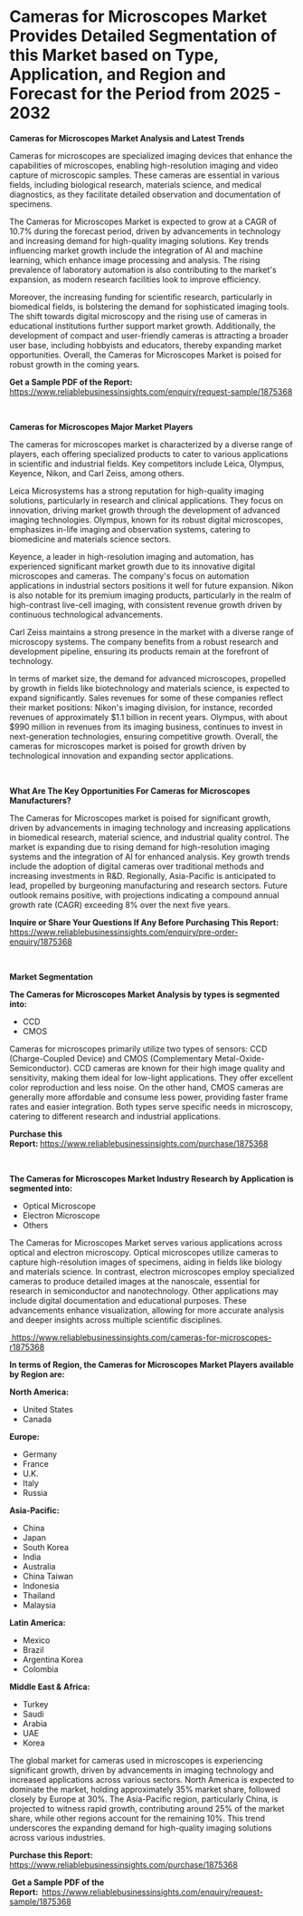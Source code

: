 <p><h1>Cameras for Microscopes Market Provides Detailed Segmentation of this Market based on Type, Application, and Region and Forecast for the Period from 2025 - 2032</h1></p><p><strong>Cameras for Microscopes Market Analysis and Latest Trends</strong></p>
<p><p>Cameras for microscopes are specialized imaging devices that enhance the capabilities of microscopes, enabling high-resolution imaging and video capture of microscopic samples. These cameras are essential in various fields, including biological research, materials science, and medical diagnostics, as they facilitate detailed observation and documentation of specimens.</p><p>The Cameras for Microscopes Market is expected to grow at a CAGR of 10.7% during the forecast period, driven by advancements in technology and increasing demand for high-quality imaging solutions. Key trends influencing market growth include the integration of AI and machine learning, which enhance image processing and analysis. The rising prevalence of laboratory automation is also contributing to the market's expansion, as modern research facilities look to improve efficiency.</p><p>Moreover, the increasing funding for scientific research, particularly in biomedical fields, is bolstering the demand for sophisticated imaging tools. The shift towards digital microscopy and the rising use of cameras in educational institutions further support market growth. Additionally, the development of compact and user-friendly cameras is attracting a broader user base, including hobbyists and educators, thereby expanding market opportunities. Overall, the Cameras for Microscopes Market is poised for robust growth in the coming years.</p></p>
<p><strong>Get a Sample PDF of the Report:&nbsp;</strong> <a href="https://www.reliablebusinessinsights.com/enquiry/request-sample/1875368?utm_campaign=3097&utm_medium=2&utm_source=Github&utm_content=ia&utm_term=13042025&utm_id=cameras-for-microscopes">https://www.reliablebusinessinsights.com/enquiry/request-sample/1875368</a></p>
<p>&nbsp;</p>
<p><strong>Cameras for Microscopes Major Market Players</strong></p>
<p><p>The cameras for microscopes market is characterized by a diverse range of players, each offering specialized products to cater to various applications in scientific and industrial fields. Key competitors include Leica, Olympus, Keyence, Nikon, and Carl Zeiss, among others. </p><p>Leica Microsystems has a strong reputation for high-quality imaging solutions, particularly in research and clinical applications. They focus on innovation, driving market growth through the development of advanced imaging technologies. Olympus, known for its robust digital microscopes, emphasizes in-life imaging and observation systems, catering to biomedicine and materials science sectors.</p><p>Keyence, a leader in high-resolution imaging and automation, has experienced significant market growth due to its innovative digital microscopes and cameras. The company's focus on automation applications in industrial sectors positions it well for future expansion. Nikon is also notable for its premium imaging products, particularly in the realm of high-contrast live-cell imaging, with consistent revenue growth driven by continuous technological advancements.</p><p>Carl Zeiss maintains a strong presence in the market with a diverse range of microscopy systems. The company benefits from a robust research and development pipeline, ensuring its products remain at the forefront of technology. </p><p>In terms of market size, the demand for advanced microscopes, propelled by growth in fields like biotechnology and materials science, is expected to expand significantly. Sales revenues for some of these companies reflect their market positions: Nikon's imaging division, for instance, recorded revenues of approximately $1.1 billion in recent years. Olympus, with about $990 million in revenues from its imaging business, continues to invest in next-generation technologies, ensuring competitive growth. Overall, the cameras for microscopes market is poised for growth driven by technological innovation and expanding sector applications.</p></p>
<p>&nbsp;</p>
<p><strong>What Are The Key Opportunities For Cameras for Microscopes Manufacturers?</strong></p>
<p><p>The Cameras for Microscopes market is poised for significant growth, driven by advancements in imaging technology and increasing applications in biomedical research, material science, and industrial quality control. The market is expanding due to rising demand for high-resolution imaging systems and the integration of AI for enhanced analysis. Key growth trends include the adoption of digital cameras over traditional methods and increasing investments in R&D. Regionally, Asia-Pacific is anticipated to lead, propelled by burgeoning manufacturing and research sectors. Future outlook remains positive, with projections indicating a compound annual growth rate (CAGR) exceeding 8% over the next five years.</p></p>
<p><strong>Inquire or Share Your Questions If Any Before Purchasing This Report:</strong> <a href="https://www.reliablebusinessinsights.com/enquiry/pre-order-enquiry/1875368?utm_campaign=3097&utm_medium=2&utm_source=Github&utm_content=ia&utm_term=13042025&utm_id=cameras-for-microscopes">https://www.reliablebusinessinsights.com/enquiry/pre-order-enquiry/1875368</a></p>
<p>&nbsp;</p>
<p><strong>Market Segmentation</strong></p>
<p><strong>The Cameras for Microscopes Market Analysis by types is segmented into:</strong></p>
<p><ul><li>CCD</li><li>CMOS</li></ul></p>
<p><p>Cameras for microscopes primarily utilize two types of sensors: CCD (Charge-Coupled Device) and CMOS (Complementary Metal-Oxide-Semiconductor). CCD cameras are known for their high image quality and sensitivity, making them ideal for low-light applications. They offer excellent color reproduction and less noise. On the other hand, CMOS cameras are generally more affordable and consume less power, providing faster frame rates and easier integration. Both types serve specific needs in microscopy, catering to different research and industrial applications.</p></p>
<p><strong>Purchase this Report:&nbsp;</strong><a href="https://www.reliablebusinessinsights.com/purchase/1875368?utm_campaign=3097&utm_medium=2&utm_source=Github&utm_content=ia&utm_term=13042025&utm_id=cameras-for-microscopes">https://www.reliablebusinessinsights.com/purchase/1875368</a></p>
<p>&nbsp;</p>
<p><strong>The Cameras for Microscopes Market Industry Research by Application is segmented into:</strong></p>
<p><ul><li>Optical Microscope</li><li>Electron Microscope</li><li>Others</li></ul></p>
<p><p>The Cameras for Microscopes Market serves various applications across optical and electron microscopy. Optical microscopes utilize cameras to capture high-resolution images of specimens, aiding in fields like biology and materials science. In contrast, electron microscopes employ specialized cameras to produce detailed images at the nanoscale, essential for research in semiconductor and nanotechnology. Other applications may include digital documentation and educational purposes. These advancements enhance visualization, allowing for more accurate analysis and deeper insights across multiple scientific disciplines.</p></p>
<p><a href="https://www.reliablebusinessinsights.com/cameras-for-microscopes-r1875368?utm_campaign=3097&utm_medium=2&utm_source=Github&utm_content=ia&utm_term=13042025&utm_id=cameras-for-microscopes">&nbsp;https://www.reliablebusinessinsights.com/cameras-for-microscopes-r1875368</a></p>
<p><strong>In terms of Region, the Cameras for Microscopes Market Players available by Region are:</strong></p>
<p>
    <p> <strong> North America: </strong>
        <ul>
            <li>United States</li>
            <li>Canada</li>
        </ul>
        </p> 
    <p> <strong> Europe: </strong>
        <ul>
            <li>Germany</li>
            <li>France</li>
            <li>U.K.</li>
            <li>Italy</li>
            <li>Russia</li>
        </ul>
        </p> 
    <p> <strong> Asia-Pacific: </strong>
        <ul>
            <li>China</li>
            <li>Japan</li>
            <li>South Korea</li>
            <li>India</li>
            <li>Australia</li>
            <li>China Taiwan</li>
            <li>Indonesia</li>
            <li>Thailand</li>
            <li>Malaysia</li>
        </ul>
        </p> 
    <p> <strong> Latin America: </strong>
        <ul>
            <li>Mexico</li>
            <li>Brazil</li>
            <li>Argentina Korea</li>
            <li>Colombia</li>
        </ul>
        </p> 
    <p> <strong> Middle East & Africa: </strong>
        <ul>
            <li>Turkey</li>
            <li>Saudi</li>
            <li>Arabia</li>
            <li>UAE</li>
            <li>Korea</li>
        </ul>
    </p>
    </p>
<p><p>The global market for cameras used in microscopes is experiencing significant growth, driven by advancements in imaging technology and increased applications across various sectors. North America is expected to dominate the market, holding approximately 35% market share, followed closely by Europe at 30%. The Asia-Pacific region, particularly China, is projected to witness rapid growth, contributing around 25% of the market share, while other regions account for the remaining 10%. This trend underscores the expanding demand for high-quality imaging solutions across various industries.</p></p>
<p><strong>Purchase this Report: </strong><a href="https://www.reliablebusinessinsights.com/purchase/1875368?utm_campaign=3097&utm_medium=2&utm_source=Github&utm_content=ia&utm_term=13042025&utm_id=cameras-for-microscopes">https://www.reliablebusinessinsights.com/purchase/1875368</a></p>
<p>&nbsp;<strong>Get a Sample PDF of the Report:&nbsp;&nbsp;</strong><a href="https://www.reliablebusinessinsights.com/enquiry/request-sample/1875368?utm_campaign=3097&utm_medium=2&utm_source=Github&utm_content=ia&utm_term=13042025&utm_id=cameras-for-microscopes">https://www.reliablebusinessinsights.com/enquiry/request-sample/1875368</a></p>
<p><strong></strong></p>
<p><p></p><p></p><p></p></p>